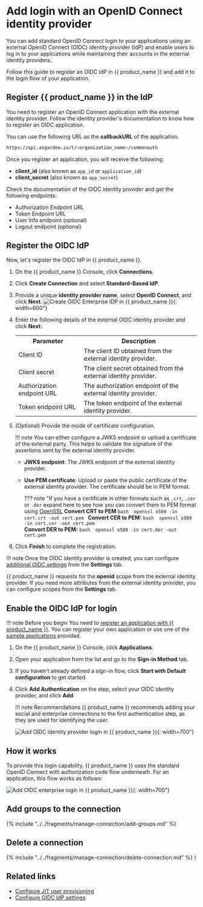 # Add login with an OpenID Connect identity provider

You can add standard OpenID Connect login <!-- [OpenID Connect login](https://openid.net/specs/openid-connect-core-1_0.html#)--> to your applications using an external OpenID Connect (OIDC) identity provider (IdP) and enable users to log in to your applications while maintaining their accounts in the external identity providers.

Follow this guide to register an OIDC IdP in {{ product_name }} and add it to the login flow of your application.

## Register {{ product_name }} in the IdP

You need to register an OpenID Connect application with the external identity provider. Follow the identity provider's documentation to know how to register an OIDC application.

You can use the following URL as the **callbackURL** of the application.

```bash 
https://api.asgardeo.io/t/<organization_name>/commonauth
```
Once you register an application, you will receive the following:

- **client_id** (also known as `app_id` or `application_id`)
- **client_secret** (also known as `app_secret`)

Check the documentation of the OIDC identity provider and get the following endpoints:

- Authorization Endpoint URL
- Token Endpoint URL
- User Info endpoint (optional)
- Logout endpoint (optional)

## Register the OIDC IdP

Now, let's register the OIDC IdP in {{ product_name }}.

1. On the {{ product_name }} Console, click **Connections**.
2. Click **Create Connection** and select **Standard-Based IdP**.
3. Provide a unique **identity provider name**, select **OpenID Connect**, and click **Next**.
   ![Create OIDC Enterprise IDP in {{ product_name }}](../../../assets/img/guides/idp/oidc-enterprise-idp/create-oidc-enterprise-idp-wizard.png){: width=600"}

4. Enter the following details of the external OIDC identity provider and click **Next**:

    <table>
        <tr>
            <th>Parameter</th>
            <th>Description</th>
        </tr>
        <tr>
            <td>Client ID</td>
            <td>The client ID obtained from the external identity provider.</td>
        </tr>
        <tr>
            <td>Client secret</td>
            <td>The client secret obtained from the external identity provider.</td>
        </tr>
        <tr>
            <td>Authorization endpoint URL</td>
            <td>The authorization endpoint of the external identity provider.</td>
        </tr>
        <tr>
            <td>Token endpoint URL</td>
            <td>The token endpoint of the external identity provider.</td>
        </tr>
    </table>

5. (Optional) Provide the mode of certificate configuration.

    !!! note
        You can either configure a JWKS endpoint or upload a certificate of the external party. This helps to validate the signature of the assertions sent by the external identity provider.

    - **JWKS endpoint**: The JWKS endpoint of the external identity provider.
    - **Use PEM certificate**: Upload or paste the public certificate of the external identity provider. The certificate should be in PEM format.

        ??? note "If you have a certificate in other formats such as `.crt`, `.cer` or `.der` expand here to see how you can convert them to PEM format using [OpenSSL](https://www.openssl.org/)
            **Convert CRT to PEM**
            ```bash 
            openssl x509 -in cert.crt -out cert.pem
            ```
            **Convert CER to PEM:**
            ```bash 
            openssl x509 -in cert.cer -out cert.pem
            ```  
            **Convert DER to PEM:**
            ```bash 
            openssl x509 -in cert.der -out cert.pem
            ```

6. Click **Finish** to complete the registration.

!!! note
    Once the OIDC identity provider is created, you can configure [additional OIDC settings](../../references/idp-settings/oidc-settings-for-idp/#additional-settings) from the **Settings** tab.

{{ product_name }} requests for the **openid** scope from the external identity provider. If you need more attributes from the external identity provider, you can configure scopes from the **Settings** tab.

## Enable the OIDC IdP for login

!!! note Before you begin
    You need to [register an application with {{ product_name }}](../../guides/applications/). You can register your own application or use one of the [sample applications](../../get-started/try-samples/) provided.

1. On the {{ product_name }} Console, click **Applications**.

2. Open your application from the list and go to the **Sign-in Method** tab.

3. If you haven't already defined a sign-in flow, click **Start with Default configuration** to get started.

4. Click **Add Authentication** on the step, select your OIDC identity provider, and click **Add**.

    !!! note Recommendations
        {{ product_name }} recommends adding your social and enterprise connections to the first authentication step, as they are used for identifying the user.

    ![Add OIDC identity provider login in {{ product_name }}](../../../assets/img/guides/idp/oidc-enterprise-idp/enable-oidc-enterprise-login-with-basic.png){: width=700"}

## How it works

To provide this login capability, {{ product_name }} uses the standard OpenID Connect with authorization code flow <!-- [OpenID Connect with authorization code flow](https://openid.net/specs/openid-connect-core-1_0.html#CodeFlowSteps)--> underneath. For an application, this flow works as follows:

![Add OIDC enterprise login in {{ product_name }}](../../../assets/img/guides/idp/oidc-enterprise-idp/oidc-enterprise-login-flow.png){: width=700"}

## Add groups to the connection

{% include "../../fragments/manage-connection/add-groups.md" %}

## Delete a connection

{% include "../../fragments/manage-connection/delete-connection.md" %}
)
## Related links

- [Configure JIT user provisioning](../../guides/authentication/jit-user-provisioning/)
- [Configure OIDC IdP settings](../../references/idp-settings/oidc-settings-for-idp/)